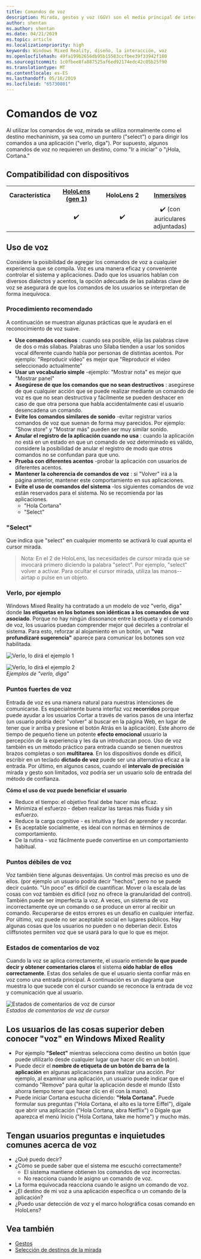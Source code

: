 ```yaml
---
title: Comandos de voz
description: Mirada, gestos y voz (GGV) son el medio principal de interacción en HoloLens. Este artículo proporciona información detallada sobre el diseño de voz.
author: shentan
ms.author: shentan
ms.date: 04/21/2019
ms.topic: article
ms.localizationpriority: high
keywords: Windows Mixed Reality, diseño, la interacción, voz
ms.openlocfilehash: 49fa199b2656db95b15583ccfbee39f33942f180
ms.sourcegitcommit: 1c0fbee8fa887525af6ed92174edc42c05b25f90
ms.translationtype: MT
ms.contentlocale: es-ES
ms.lasthandoff: 05/16/2019
ms.locfileid: "65730801"
---
```

# <a name="voice-commanding"></a>Comandos de voz

Al utilizar los comandos de voz, mirada se utiliza normalmente como el destino mechaninism, ya sea como un puntero ("select") o para dirigir los comandos a una aplicación ("verlo, diga"). Por supuesto, algunos comandos de voz no requieren un destino, como "Ir a iniciar" o "¡Hola, Cortana."


## <a name="device-support"></a>Compatibilidad con dispositivos

<table>
<tr>
<th>Característica</th><th style="width:150px"> <a href="hololens-hardware-details.md">HoloLens (gen 1)</a></th><th style="width:150px">HoloLens 2</th><th style="width:150px"> <a href="immersive-headset-hardware-details.md">Inmersivos</a></th>
</tr><tr>
<td></td><td style="text-align: center;"> ✔️</td><td style="text-align: center;"> ✔️</td><td style="text-align: center;"> ✔️ (con auriculares adjuntadas)</td>
</tr>
</table>



## <a name="how-to-use-voice"></a>Uso de voz

Considere la posibilidad de agregar los comandos de voz a cualquier experiencia que se compila. Voz es una manera eficaz y conveniente controlar el sistema y aplicaciones. Dado que los usuarios hablan con diversos dialectos y acentos, la opción adecuada de las palabras clave de voz se asegurará de que los comandos de los usuarios se interpretan de forma inequívoca.

### <a name="best-practices"></a>Procedimiento recomendado

A continuación se muestran algunas prácticas que le ayudará en el reconocimiento de voz suave.
* **Use comandos concisos** : cuando sea posible, elija las palabras clave de dos o más sílabas. Palabras uno Sílaba tienden a usar los sonidos vocal diferente cuando habla por personas de distintas acentos. Por ejemplo: "Reproducir vídeo" es mejor que "Reproducir el vídeo seleccionado actualmente"
* **Usar un vocabulario simple** -ejemplo: "Mostrar nota" es mejor que "Mostrar panel"
* **Asegúrese de que los comandos que no sean destructivos** : asegúrese de que cualquier acción que se puede realizar mediante un comando de voz es que no sean destructiva y fácilmente se pueden deshacer en caso de que otra persona que habla accidentalmente casi el usuario desencadena un comando.
* **Evite los comandos similares de sonido** -evitar registrar varios comandos de voz que suenan de forma muy parecidos. Por ejemplo: "Show store" y "Mostrar más" pueden ser muy similar sonido.
* **Anular el registro de la aplicación cuando no usa** : cuando la aplicación no está en un estado en que un comando de voz determinado es válido, considere la posibilidad de anular el registro de modo que otros comandos no se confundan para que uno.
* **Prueba con diferentes acentos** -probar la aplicación con usuarios de diferentes acentos.
* **Mantener la coherencia de comandos de voz** : si "Volver" irá a la página anterior, mantener este comportamiento en sus aplicaciones.
* **Evite el uso de comandos del sistema** -los siguientes comandos de voz están reservados para el sistema. No se recomienda por las aplicaciones.
   * "Hola Cortana"
   * "Select"

### <a name="select"></a>"Select"

Que indica que "select" en cualquier momento se activará lo cual apunta el cursor mirada. 

>Nota: En el 2 de HoloLens, las necesidades de cursor mirada que se invocará primero diciendo la palabra "select". Por ejemplo, "select" volver a activar. Para ocultar el cursor mirada, utiliza las manos--airtap o pulse en un objeto. 

### <a name="see-it-say-it"></a>Verlo, por ejemplo

Windows Mixed Reality ha contratado a un modelo de voz "verlo, diga" donde **las etiquetas en los botones son idénticas a los comandos de voz asociado**. Porque no hay ningún dissonance entre la etiqueta y el comando de voz, los usuarios puedan comprender mejor qué decirles a controlar el sistema. Para esto, reforzar al alojamiento en un botón, un **"voz profundizaré sugerencia"** aparece para comunicar los botones son voz habilitada.


![Verlo, lo dirá el ejemplo 1](images/voice-seeitsayit1-640px.jpg)

![Verlo, lo dirá el ejemplo 2](images/voice-seeitsayit2-640px.jpg)<br>
*Ejemplos de "verlo, diga"*

### <a name="voices-strengths"></a>Puntos fuertes de voz

Entrada de voz es una manera natural para nuestras intenciones de comunicarse. Es especialmente buena interfaz voz **recorridos** porque puede ayudar a los usuarios Cortar a través de varios pasos de una interfaz (un usuario podría decir "volver" al buscar en la página Web, en lugar de tener que ir arriba y presione el botón Atrás en la aplicación). Este ahorro de tiempo de pequeño tiene un potente **efecto emocional** usuario la percepción de la experiencia y les da un introduzcan poco. Uso de voz también es un método práctico para entrada cuando se tienen nuestros brazos completas o son **multitarea**. En los dispositivos donde es difícil, escribir en un teclado **dictado de voz** puede ser una alternativa eficaz a la entrada. Por último, en algunos casos, cuando el **intervalo de precisión** mirada y gesto son limitados, voz podría ser un usuario solo de entrada del método de confianza.

**Cómo el uso de voz puede beneficiar el usuario**
* Reduce el tiempo: el objetivo final debe hacer más eficaz.
* Minimiza el esfuerzo - deben realizar las tareas más fluida y sin esfuerzo.
* Reduce la carga cognitive - es intuitiva y fácil de aprender y recordar.
* Es aceptable socialmente, es ideal con normas en términos de comportamiento.
* De la rutina - voz fácilmente puede convertirse en un comportamiento habitual.

### <a name="voices-weaknesses"></a>Puntos débiles de voz

Voz también tiene algunas desventajas. Un control más preciso es uno de ellos. (por ejemplo un usuario podría decir "hechos", pero no se puede decir cuánto. "Un poco" es difícil de cuantificar. Mover o la escala de las cosas con voz también es difícil (voz no ofrece la granularidad del control). También puede ser imperfecta la voz. A veces, un sistema de voz incorrectamente oye un comando o se produce un error al recibir un comando. Recuperarse de estos errores es un desafío en cualquier interfaz. Por último, voz puede no ser aceptable social en lugares públicos. Hay algunas cosas que los usuarios no pueden o no deberían decir. Estos cliffsnotes permiten voz que se usará para lo que lo que es mejor.

### <a name="voice-feedback-states"></a>Estados de comentarios de voz

Cuando la voz se aplica correctamente, el usuario entiende **lo que puede decir y obtener comentarios claros** el sistema **oído hablar de ellos correctamente**. Estas dos señales de que el usuario sienta confiar más en voz como una entrada principal. A continuación es un diagrama que muestra lo que sucede con el cursor cuando se reconoce la entrada de voz y comunicación que al usuario.

![Estados de comentarios de voz de cursor](images/voicefeedbackstates.png)<br>
*Estados de comentarios de voz de cursor*

## <a name="top-things-users-should-know-about-speech-on-windows-mixed-reality"></a>Los usuarios de las cosas superior deben conocer "voz" en Windows Mixed Reality
* Por ejemplo **"Select"** mientras selecciona como destino un botón (que puede utilizarlo desde cualquier lugar que hacer clic en un botón).
* Puede decir el **nombre de etiqueta de un botón de barra de la aplicación** en algunas aplicaciones para realizar una acción. Por ejemplo, al examinar una aplicación, un usuario puede indicar que el comando "Remove" para quitar la aplicación desde el mundo (Esto ahorra tiempo tener que hacer clic en él con la mano).
* Puede iniciar Cortana escucha diciendo: **"Hola Cortana".** Puede formular sus preguntas ("Hola Cortana, el alto es la torre Eiffel"), dígale que abrir una aplicación ("Hola Cortana, abra Netflix") o Dígale que aparezca el menú Inicio ("Hola Cortana, take me home") y mucho más.

## <a name="common-questions-and-concerns-users-have-about-voice"></a>Tengan usuarios preguntas e inquietudes comunes acerca de voz
* ¿Qué puedo decir?
* ¿Cómo se puede saber que el sistema me escuchó correctamente?
   * El sistema mantiene obtienen los comandos de voz incorrectas.
   * No reacciona cuando le asigno un comando de voz.
* La forma equivocada reacciona cuando le asigno un comando de voz.
* ¿El destino de mi voz a una aplicación específica o un comando de la aplicación?
* ¿Puedo usar detección de voz y el marco holográfica cosas comando en HoloLens?

## <a name="see-also"></a>Vea también
* [Gestos](gestures.md)
* [Selección de destinos de la mirada](gaze-targeting.md)
